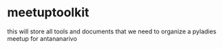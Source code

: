 # meetuptoolkit
this will store all tools and documents that we need to organize a pyladies meetup for antananarivo
